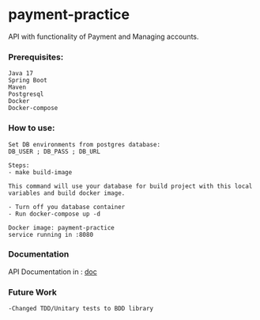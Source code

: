 # payment-practice

API with functionality of Payment and Managing accounts.

### Prerequisites:
```
Java 17
Spring Boot
Maven
Postgresql
Docker
Docker-compose
```

### How to use:

```
Set DB environments from postgres database:
DB_USER ; DB_PASS ; DB_URL

Steps:
- make build-image

This command will use your database for build project with this local variables and build docker image.

- Turn off you database container
- Run docker-compose up -d

Docker image: payment-practice
service running in :8080

```

### Documentation

API Documentation in :
[doc](https://github.com/bandrosh/https://https://github.com/bandrosh/payment-pratice/doc/payment-practice-api.yaml)

### Future Work
```
-Changed TDD/Unitary tests to BDD library
``` 